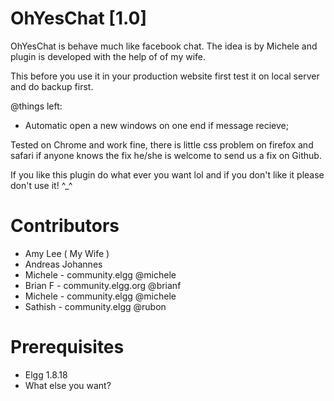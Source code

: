 OhYesChat [1.0]
================

OhYesChat is behave much like facebook chat. The idea is by Michele and plugin is developed with the help of of my wife.

This before you use it in your production website first test it on local server and do backup first.

@things left:

* Automatic open a new windows on one end if message recieve;


Tested on Chrome and work fine, there is little css problem on firefox and safari if anyone knows the fix he/she is welcome to send us a fix on Github.

If you like this plugin do what ever you want lol and if you don't like it please don't use it! ^_^

Contributors
=============

* Amy Lee ( My Wife )
* Andreas Johannes 
* Michele - community.elgg @michele
* Brian F - community.elgg.org @brianf
* Michele - community.elgg @michele
* Sathish - community.elgg @rubon


Prerequisites
===============

* Elgg 1.8.18
* What else you want?

